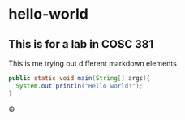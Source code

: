 # hello-world
## This is for a lab in COSC 381

This is me trying out different markdown elements

```java
public static void main(String[] args){
  System.out.println("Hello world!");
}
```
☮️
